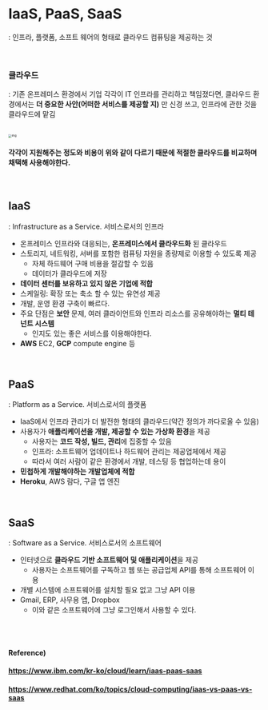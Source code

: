 # IaaS, PaaS, SaaS

: 인프라, 플랫폼, 소프트 웨어의 형태로 클라우드 컴퓨팅을 제공하는 것

<br>

### 클라우드

: 기존 온프레미스 환경에서 기업 각각이 IT 인프라를 관리하고 책임졌다면, 클라우드 환경에서는 **더 중요한 사안(어떠한 서비스를 제공할 지)** 만 신경 쓰고, 인프라에 관한 것을 클라우드에 맡김

<br>

<img src="https://www.redhat.com/cms/managed-files/iaas-paas-saas-diagram5.1-1638x1046.png" alt="img" style="zoom:40%;" /> 



#### 각각이 지원해주는 정도와 비용이 위와 같이 다르기 때문에 적절한 클라우드를 비교하며 채택해 사용해야한다.

<br>

## IaaS

: Infrastructure as a Service. 서비스로서의 인프라

* 온프레미스 인프라와 대응되는, **온프레미스에서 클라우드화** 된 클라우드
* 스토리지, 네트워킹, 서버를 포함한 컴퓨팅 자원을 종량제로 이용할 수 있도록 제공
  * 자체 하드웨어 구매 비용을 절감할 수 있음
  * 데이터가 클라우드에 저장
* **데이터 센터를 보유하고 있지 않은 기업에 적합**
* 스케일링: 확장 또는 축소 할 수 있는 유연성 제공
* 개발, 운영 환경 구축이 빠르다.
* 주요 단점은 **보안** 문제, 여러 클라이언트와 인프라 리소스를 공유해야하는 **멀티 테넌트 시스템**
  * 인지도 있는 좋은 서비스를 이용해야한다.
* **AWS** EC2, **GCP** compute engine 등

<br>

## PaaS

: Platform as a Service. 서비스로서의 플랫폼

* IaaS에서 인프라 관리가 더 발전한 형태의 클라우드(약간 정의가 까다로울 수 있음)
* 사용자가 **애플리케이션을 개발, 제공할 수 있는 가상화 환경**을 제공
  * 사용자는 **코드 작성, 빌드, 관리**에 집중할 수 있음
  * 인프라: 소프트웨어 업데이트나 하드웨어 관리는 제공업체에서 제공
  * 따라서 여러 사람이 같은 환경에서 개발, 테스팅 등 협업하는데 용이
* **민첩하게 개발해야하는 개발업체에 적합**
* **Heroku**, AWS 람다, 구글 앱 엔진

<br>

## SaaS

: Software as a Service. 서비스로서의 소프트웨어

* 인터넷으로 **클라우드 기반 소프트웨어 및 애플리케이션**을 제공
  * 사용자는 소프트웨어를 구독하고 웹 또는 공급업체 API를 통해 소프트웨어 이용
* 개별 시스템에 소프트웨어를 설치할 필요 없고 그냥 API 이용
* Gmail, ERP, 사무용 앱, Dropbox
  * 이와 같은 소프트웨어에 그냥 로그인해서 사용할 수 있다.

<br>

<br>

#### Reference)

#### https://www.ibm.com/kr-ko/cloud/learn/iaas-paas-saas

#### https://www.redhat.com/ko/topics/cloud-computing/iaas-vs-paas-vs-saas